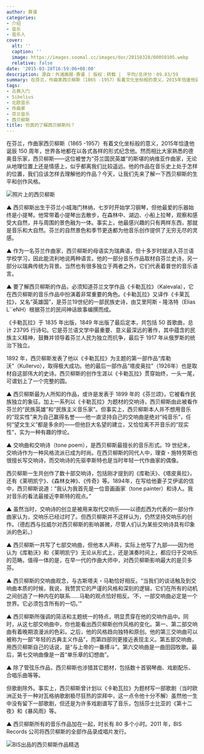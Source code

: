 ```yaml
---
author: 靠谱
categories:
- 介绍
- 音乐
- 音乐人
cover:
  alt: ''
  caption: ''
  image: https://images.soomal.cc/images/doc/20150328/00050105.webp
  relative: false
date: '2015-03-28T16:59:06+08:00'
description: 源自：外滩画报-靠谱 | 版权：转载 |  平均/总评分：09.83/59
summary: 在芬兰，作曲家西贝柳斯（1865 -1957）有着文化坐标般的意义，2015年恰逢他诞辰 150 周年，世界各地都在以各式各样的形式纪念他。然而相比大家熟悉的德奥音乐家，西贝柳斯――这位被誉为“芬兰国民英雄”的斯堪的纳维亚作曲家，无论从地理位置上还是情感上，似乎都离我们比较遥远……
tags:
- 古典入门
- Sibelius
- 北欧音乐
- 作曲家
- 芬兰音乐
- 西贝柳斯
title: 你真的了解西贝柳斯吗？
---
```


在芬兰，作曲家西贝柳斯（1865 -1957）有着文化坐标般的意义，2015年恰逢他诞辰 150 周年，世界各地都在以各式各样的形式纪念他。然而相比大家熟悉的德奥音乐家，西贝柳斯――这位被誉为“芬兰国民英雄”的斯堪的纳维亚作曲家，无论从地理位置上还是情感上，似乎都离我们比较遥远。他的作品在音乐史上处于怎样的位置，我们应该怎样去理解他的作品？今天，让我们先来了解一下西贝柳斯的生平和创作风格。

![照片上的西贝柳斯](https://images.soomal.cc/images/doc/20150328/00050103.webp)





▲ 西贝柳斯出生于芬兰小城海门林纳，七岁时开始学习钢琴，但他最爱的乐器始终是小提琴。他常带着小提琴出去散步，在森林中、湖边、小船上拉琴，观察和感受大自然，并与周围的景色融为一体。事实上，他最感兴趣的只有两样东西，那就是音乐和大自然。芬兰的自然景色和季节更迭都为他音乐创作提供了无穷无尽的灵感。

▲ 作为一名芬兰作曲家，西贝柳斯的母语实为瑞典语，但十多岁时就进入芬兰语学校学习，因此能流利地说两种语言。他的一部分音乐作品取材自芬兰史诗，另一部分以瑞典传统为背景。当然也有很多独立于两者之外，它们代表着普世的音乐语言。

▲ 要了解西贝柳斯的作品，必须知道芬兰文学作品《卡勒瓦拉》（Kalevala），它在西贝柳斯的音乐作品中扮演着非常重要的角色。《卡勒瓦拉》又译作《卡莱瓦拉》，又名“英雄国”，是芬兰19世纪的一部民族史诗，由艾里阿斯・隆洛特（Elias L``eNH）根据芬兰的民间神话故事编撰而成。

《卡勒瓦拉》于 1835 年出版，1849 年出版了最后定本，共包括 50 首歌曲，总计 23795 行诗句。它是芬兰语文学中最重要、意义最深远的著作，其中蕴含的民族主义精神，鼓舞并领导着芬兰人民为独立而抗争，最后于 1917 年从俄罗斯的统治下独立。

1892 年，西贝柳斯发表了他以《卡勒瓦拉》为主题的第一部作品“库勒沃”（Kullervo），取得极大成功。他的最后一部作品“塔皮奥拉”（1926年）也是取材自这部伟大的史诗。西贝柳斯的创作生涯以《卡勒瓦拉》贯穿始终，一头一尾，可谓划上了一个完整的圆。

▲ 西贝柳斯最为人所知的作品，或许是发表于 1899 年的《芬兰颂》，它被看作民族独立的象征。加上一系列以《卡勒瓦拉》为题材的交响诗，西贝柳斯由此被看作芬兰的“民族英雄”和“民族主义音乐家”。但事实上，西贝柳斯本人并不想用音乐的“现实性”来为自己赢得名誉――他一直坚持自己的交响曲是绝对“纯音乐”，任何“望文生义”都是多余的――但他巨大名望的建立，又恰恰离不开音乐的“现实性”，实为一种有趣的悖论。

▲ 交响曲和交响诗（tone poem），是西贝柳斯最擅长的音乐形式。19 世纪末，交响诗作为一种风格流派已成为时尚。在西贝柳斯的同代人中，理查・施特劳斯也很擅长写交响诗，而交响诗的先驱李斯特也是当时年轻一代作曲家的偶像。

西贝柳斯一生共创作了数十部交响诗，包括刚才提到的《库勒沃》、《塔皮奥拉》，还有《莱明凯宁》、《森林女神》、《传奇》等。1894年，在写给他妻子艾伊诺的信中，西贝柳斯说道：“我认为我首先是一位音画画家（tone painter）和诗人。我对音乐的看法最接近李斯特的观点。”

▲ 虽然当时，交响诗的创立是被用来取代交响乐――以德彪西为代表的一部分作曲家认为，交响乐已经过时了。但西贝柳斯并不这样认为，仍然坚持交响乐的创作。（德彪西与拉威尔对西贝柳斯的影响甚微，尽管人们认为某些交响诗具有印象派的色彩。）

▲ 西贝柳斯一共写了七部交响曲，但他本人声称，实际上他写了九部――因为他认为《库勒沃》和《莱明凯宁》无论从形式上，还是演奏时间上，都应归于交响乐的范畴。值得一体的是，在早一代的作曲大师中，对西贝柳斯影响最大的是贝多芬。

▲ 西贝柳斯的交响曲观念，与古斯塔夫・马勒恰好相反。“当我们的谈话触及到交响曲本质的时候，我说，我赞赏它的严谨的风格和深刻的逻辑，它们在所有的动机之间创造了一种内在的联系……马勒的观点恰好相反。‘不，一部交响曲必定是一个世界。它必须包含所有的一切。’”

▲ 西贝柳斯所强调的简洁和主题统一的特点，明显贯穿在他的交响作品中。同时，从这七部交响曲中，你也能看出西贝柳斯创作风格的变化。第一、第二部交响曲有着晚期浪漫派的色彩。之后，他的风格趋向独特和原创。他的第三交响曲可以被称为一部“年轻的古典主义作品”，而第四部则更接近表现主义。第五部交响曲，用西贝柳斯自己的话说，是“与上帝的一番搏斗”。第六交响曲是一曲田园牧歌。最后，第七交响曲像是一首“单乐章的幻想曲”。

▲ 除了管弦乐作品，西贝柳斯也涉猎其它题材，包括数十首钢琴曲、戏剧配乐、合唱乐曲等等。

但歌剧除外。事实上，西贝柳斯曾计划以《卡勒瓦拉》为题材写一部歌剧（当时欧洲正处于一种对瓦格纳歌剧极尽狂热的崇拜中，这一点令他十分不解）虽然他一生中没有留下一部歌剧，但还是为许多戏剧谱写了音乐，包括莎士比亚的《第十二夜》和《暴风雨》等。

▲ 西贝柳斯所有的音乐作品加在一起，时长有 80 多个小时。2011 年，BIS Records 公司将西贝柳斯的全部作品录成唱片发行。

![BIS出品的西贝柳斯作品精选](https://images.soomal.cc/images/doc/20150328/00050104.webp)